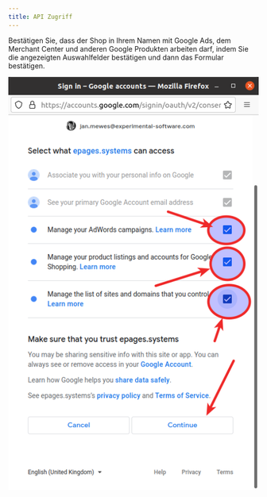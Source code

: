 ```yaml
---
title: API Zugriff
---
```


Bestätigen Sie, dass der Shop in Ihrem Namen mit Google Ads, dem Merchant Center und anderen Google Produkten arbeiten darf, indem Sie die angezeigten Auswahlfelder bestätigen und dann das Formular bestätigen.

![](img/api-berechtigung.png)


